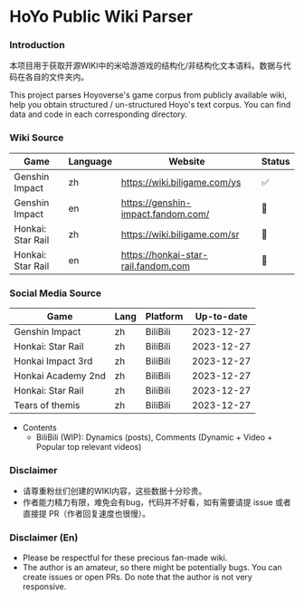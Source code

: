 # HoYo Public Wiki Parser

### Introduction

本项目用于获取开源WIKI中的米哈游游戏的结构化/非结构化文本语料。数据与代码在各自的文件夹内。

This project parses Hoyoverse's game corpus from publicly available wiki, help you obtain structured / un-structured Hoyo's text corpus. You can find data and code in each corresponding directory.

### Wiki Source
| Game              | Language | Website                             | Status                |
|-------------------|----------|-------------------------------------|-----------------------|
| Genshin Impact    | zh       | https://wiki.biligame.com/ys        | :white_check_mark:    |
| Genshin Impact    | en       | https://genshin-impact.fandom.com/  | :rocket:              |
| Honkai: Star Rail | zh       | https://wiki.biligame.com/sr        | :rocket:              |
| Honkai: Star Rail | en       | https://honkai-star-rail.fandom.com | :black_square_button: |

### Social Media Source
| Game               | Lang | Platform | Up-to-date |
|--------------------|------|----------|------------|
| Genshin Impact     | zh   | BiliBili | 2023-12-27 |
| Honkai: Star Rail  | zh   | BiliBili | 2023-12-27 |
| Honkai Impact 3rd  | zh   | BiliBili | 2023-12-27 |
| Honkai Academy 2nd | zh   | BiliBili | 2023-12-27 |
| Honkai: Star Rail  | zh   | BiliBili | 2023-12-27 |
| Tears of themis    | zh   | BiliBili | 2023-12-27 |

- Contents
  - BiliBili (WIP): Dynamics (posts), Comments (Dynamic + Video + Popular top relevant videos) 

### Disclaimer

- 请尊重粉丝们创建的WIKI内容，这些数据十分珍贵。
- 作者能力精力有限，难免会有bug，代码并不好看，如有需要请提 issue 或者直接提 PR（作者回复速度也很慢）。

### Disclaimer (En)

- Please be respectful for these precious fan-made wiki.
- The author is an amateur, so there might be potentially bugs. You can create issues or open PRs. Do note that the author is not very responsive.
